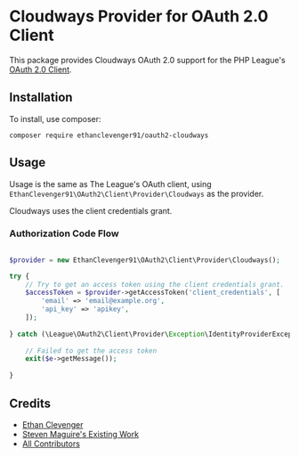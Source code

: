 # Cloudways Provider for OAuth 2.0 Client

This package provides Cloudways OAuth 2.0 support for the PHP League's [OAuth 2.0 Client](https://github.com/thephpleague/oauth2-client).

## Installation

To install, use composer:

```
composer require ethanclevenger91/oauth2-cloudways
```

## Usage

Usage is the same as The League's OAuth client, using `EthanClevenger91\OAuth2\Client\Provider\Cloudways` as the provider.

Cloudways uses the client credentials grant.

### Authorization Code Flow

```php

$provider = new EthanClevenger91\OAuth2\Client\Provider\Cloudways();

try {
	// Try to get an access token using the client credentials grant.
	$accessToken = $provider->getAccessToken('client_credentials', [
		'email' => 'email@example.org',
		'api_key' => 'apikey',
	]);
	
} catch (\League\OAuth2\Client\Provider\Exception\IdentityProviderException $e) {
	
	// Failed to get the access token
	exit($e->getMessage());
	
}
```

## Credits

- [Ethan Clevenger](https://github.com/ethanclevenger91)
- [Steven Maguire's Existing Work](https://github.com/stevenmaguire/oauth2-bitbucket)
- [All Contributors](https://github.com/ethanclevenger91/oauth2-cloudways/contributors)
